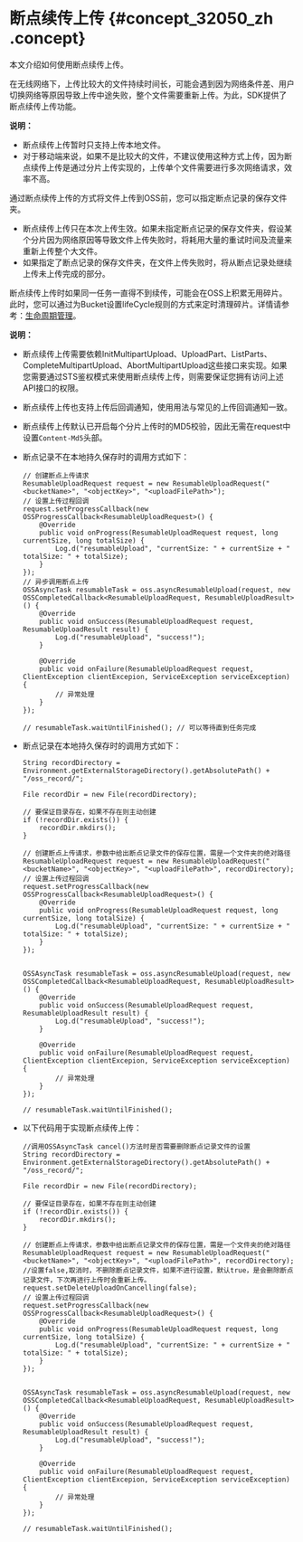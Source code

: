 # 断点续传上传 {#concept_32050_zh .concept}

本文介绍如何使用断点续传上传。

在无线网络下，上传比较大的文件持续时间长，可能会遇到因为网络条件差、用户切换网络等原因导致上传中途失败，整个文件需要重新上传。为此，SDK提供了断点续传上传功能。

**说明：** 

-   断点续传上传暂时只支持上传本地文件。
-   对于移动端来说，如果不是比较大的文件，不建议使用这种方式上传，因为断点续传上传是通过分片上传实现的，上传单个文件需要进行多次网络请求，效率不高。

通过断点续传上传的方式将文件上传到OSS前，您可以指定断点记录的保存文件夹。

-   断点续传上传只在本次上传生效。如果未指定断点记录的保存文件夹，假设某个分片因为网络原因等导致文件上传失败时，将耗用大量的重试时间及流量来重新上传整个大文件。
-   如果指定了断点记录的保存文件夹，在文件上传失败时，将从断点记录处继续上传未上传完成的部分。

断点续传上传时如果同一任务一直得不到续传，可能会在OSS上积累无用碎片。此时，您可以通过为Bucket设置lifeCycle规则的方式来定时清理碎片。详情请参考：[生命周期管理](../../../../../intl.zh-CN/控制台用户指南/管理存储空间/设置生命周期.md#)。

**说明：** 

-   断点续传上传需要依赖InitMultipartUpload、UploadPart、ListParts、CompleteMultipartUpload、AbortMultipartUpload这些接口来实现。如果您需要通过STS鉴权模式来使用断点续传上传，则需要保证您拥有访问上述API接口的权限。
-   断点续传上传也支持上传后回调通知，使用用法与常见的上传回调通知一致。
-   断点续传上传默认已开启每个分片上传时的MD5校验，因此无需在request中设置`Content-Md5`头部。

-   断点记录不在本地持久保存时的调用方式如下：

    ```language-java
    // 创建断点上传请求
    ResumableUploadRequest request = new ResumableUploadRequest("<bucketName>", "<objectKey>", "<uploadFilePath>");
    // 设置上传过程回调
    request.setProgressCallback(new OSSProgressCallback<ResumableUploadRequest>() {
    	@Override
    	public void onProgress(ResumableUploadRequest request, long currentSize, long totalSize) {
    		Log.d("resumableUpload", "currentSize: " + currentSize + " totalSize: " + totalSize);
    	}
    });
    // 异步调用断点上传
    OSSAsyncTask resumableTask = oss.asyncResumableUpload(request, new OSSCompletedCallback<ResumableUploadRequest, ResumableUploadResult>() {
    	@Override
    	public void onSuccess(ResumableUploadRequest request, ResumableUploadResult result) {
    		Log.d("resumableUpload", "success!");
    	}
    
    	@Override
    	public void onFailure(ResumableUploadRequest request, ClientException clientExcepion, ServiceException serviceException) {
    		// 异常处理
    	}
    });
    
    // resumableTask.waitUntilFinished(); // 可以等待直到任务完成
    
    ```

-   断点记录在本地持久保存时的调用方式如下：

    ```language-java
    String recordDirectory = Environment.getExternalStorageDirectory().getAbsolutePath() + "/oss_record/";
    
    File recordDir = new File(recordDirectory);
    
    // 要保证目录存在，如果不存在则主动创建
    if (!recordDir.exists()) {
    	recordDir.mkdirs();
    }
    
    // 创建断点上传请求，参数中给出断点记录文件的保存位置，需是一个文件夹的绝对路径
    ResumableUploadRequest request = new ResumableUploadRequest("<bucketName>", "<objectKey>", "<uploadFilePath>", recordDirectory);
    // 设置上传过程回调
    request.setProgressCallback(new OSSProgressCallback<ResumableUploadRequest>() {
    	@Override
    	public void onProgress(ResumableUploadRequest request, long currentSize, long totalSize) {
    		Log.d("resumableUpload", "currentSize: " + currentSize + " totalSize: " + totalSize);
    	}
    });
    
    
    OSSAsyncTask resumableTask = oss.asyncResumableUpload(request, new OSSCompletedCallback<ResumableUploadRequest, ResumableUploadResult>() {
    	@Override
    	public void onSuccess(ResumableUploadRequest request, ResumableUploadResult result) {
    		Log.d("resumableUpload", "success!");
    	}
    
    	@Override
    	public void onFailure(ResumableUploadRequest request, ClientException clientExcepion, ServiceException serviceException) {
    		// 异常处理
    	}
    });
    
    // resumableTask.waitUntilFinished();
    
    ```

-   以下代码用于实现断点续传上传：

    ```language-java
    //调用OSSAsyncTask cancel()方法时是否需要删除断点记录文件的设置
    String recordDirectory = Environment.getExternalStorageDirectory().getAbsolutePath() + "/oss_record/";
    
    File recordDir = new File(recordDirectory);
    
    // 要保证目录存在，如果不存在则主动创建
    if (!recordDir.exists()) {
    	recordDir.mkdirs();
    }
    
    // 创建断点上传请求，参数中给出断点记录文件的保存位置，需是一个文件夹的绝对路径
    ResumableUploadRequest request = new ResumableUploadRequest("<bucketName>", "<objectKey>", "<uploadFilePath>", recordDirectory);
    //设置false,取消时，不删除断点记录文件，如果不进行设置，默认true，是会删除断点记录文件，下次再进行上传时会重新上传。
    request.setDeleteUploadOnCancelling(false);
    // 设置上传过程回调
    request.setProgressCallback(new OSSProgressCallback<ResumableUploadRequest>() {
    	@Override
    	public void onProgress(ResumableUploadRequest request, long currentSize, long totalSize) {
    		Log.d("resumableUpload", "currentSize: " + currentSize + " totalSize: " + totalSize);
    	}
    });
    
    
    OSSAsyncTask resumableTask = oss.asyncResumableUpload(request, new OSSCompletedCallback<ResumableUploadRequest, ResumableUploadResult>() {
    	@Override
    	public void onSuccess(ResumableUploadRequest request, ResumableUploadResult result) {
    		Log.d("resumableUpload", "success!");
    	}
    
    	@Override
    	public void onFailure(ResumableUploadRequest request, ClientException clientExcepion, ServiceException serviceException) {
    		// 异常处理
    	}
    });
    
    // resumableTask.waitUntilFinished();
    
    ```



